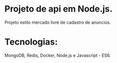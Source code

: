 # Projeto de api em Node.js.
Projeto estilo mercado livre de cadastro de anuncios.


# Tecnologias:
MongoDB, Redis, Docker, Node.js e Javascript - ES6.
